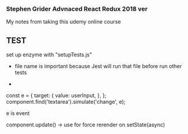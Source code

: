 ### Stephen Grider Advnaced React Redux 2018 ver

My notes from taking this udemy online course

## TEST 

set up enzyme with "setupTests.js"
- file name is important because Jest will run that file before run other tests

- 

const e = {
  target: {
    value: userInput,
  },
};
component.find('textarea').simulate('change', e);

e is event

component.update() -> use for force rerender on setState(async)